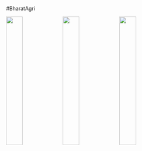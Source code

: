 #BharatAgri

<img src="https://user-images.githubusercontent.com/28993082/95961849-43426100-0e23-11eb-9aeb-05be9557bf0f.jpg" width="30%"></img> <img src="https://user-images.githubusercontent.com/28993082/95961871-489fab80-0e23-11eb-8636-a51a7562eb91.jpg" width="30%"></img> <img src="https://user-images.githubusercontent.com/28993082/95961884-4ccbc900-0e23-11eb-92b8-805ef4244eb5.jpg" width="30%"></img> 
